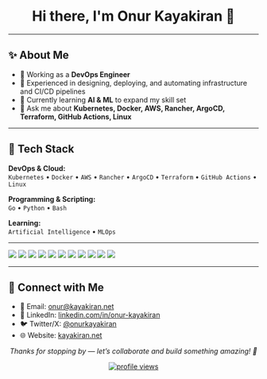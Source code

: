 <!-- Profile README: github.com/onurkayakiran/onurkayakiran -->

<h1 align="center">Hi there, I'm Onur Kayakiran 👋</h1>

---

## ✨ About Me
- 💼 Working as a **DevOps Engineer**  
- 🚀 Experienced in designing, deploying, and automating infrastructure and CI/CD pipelines  
- 🧠 Currently learning **AI & ML** to expand my skill set  
- 💬 Ask me about **Kubernetes, Docker, AWS, Rancher, ArgoCD, Terraform, GitHub Actions, Linux**  

---

## 🧰 Tech Stack

**DevOps & Cloud:**  
`Kubernetes` • `Docker` • `AWS` • `Rancher` • `ArgoCD` • `Terraform` • `GitHub Actions` • `Linux`  

**Programming & Scripting:**  
`Go` • `Python` • `Bash`  

**Learning:**  
`Artificial Intelligence` • `MLOps`  

---

<p>
  <img src="https://img.shields.io/badge/Kubernetes-326CE5?logo=kubernetes&logoColor=white" />
  <img src="https://img.shields.io/badge/Docker-2496ED?logo=docker&logoColor=white" />
  <img src="https://img.shields.io/badge/AWS-232F3E?logo=amazonaws&logoColor=white" />
  <img src="https://img.shields.io/badge/Rancher-0075A8?logo=rancher&logoColor=white" />
  <img src="https://img.shields.io/badge/ArgoCD-FC6D26?logo=argo&logoColor=white" />
  <img src="https://img.shields.io/badge/Terraform-844FBA?logo=terraform&logoColor=white" />
  <img src="https://img.shields.io/badge/Linux-FCC624?logo=linux&logoColor=black" />
  <img src="https://img.shields.io/badge/GitHub%20Actions-2088FF?logo=githubactions&logoColor=white" />
  <img src="https://img.shields.io/badge/Go-00ADD8?logo=go&logoColor=white" />
  <img src="https://img.shields.io/badge/Python-3776AB?logo=python&logoColor=white" />
  <img src="https://img.shields.io/badge/Bash-4EAA25?logo=gnubash&logoColor=white" />
</p>

---

## 🤝 Connect with Me
- 💌 Email: [onur@kayakiran.net](mailto:onur@kayakiran.net)  
- 💼 LinkedIn: [linkedin.com/in/onur-kayakiran](https://www.linkedin.com/in/onur-kayakiran/)  
- 🐦 Twitter/X: [@onurkayakiran](https://x.com/onurkayakiran)  
- 🌐 Website: [kayakiran.net](https://kayakiran.net)  

<p align="center">
  <i>Thanks for stopping by — let’s collaborate and build something amazing! 🚀</i>
</p>

<p align="center">
  <a href="https://github.com/onurkayakiran">
    <img src="https://komarev.com/ghpvc/?username=onurkayakiran&label=Profile%20Views&style=flat" alt="profile views" />
  </a>
</p>
